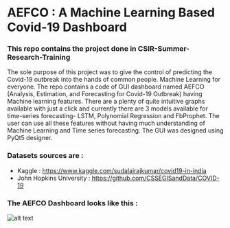 # AEFCO : A Machine Learning Based Covid-19 Dashboard

### This repo contains the project done in CSIR-Summer-Research-Training

The sole purpose of this project was to give the control of predicting the Covid-19 outbreak into the hands of common people. Machine Learning for everyone. The repo contains a code of GUI dashboard named AEFCO (Analysis, Estimation, and Forecasting for Covid-19 Outbreak) having Machine learning features. There are a plenty of quite intuitive graphs available with just a click and currently there are 3 models available for time-series forecasting- LSTM, Polynomial Regression and FbProphet. The user can use all these features without having much understanding of Machine Learning and Time series forecasting. The GUI was designed using PyQt5 designer. 

### Datasets sources are :
  - Kaggle :    https://www.kaggle.com/sudalairajkumar/covid19-in-india
  - John Hopkins University :    https://github.com/CSSEGISandData/COVID-19


### The AEFCO Dashboard looks like this :

![alt text](https://github.com/sourabh-burnwal/CSIR-Summer-Research-Training-/blob/master/dashboard.png)

